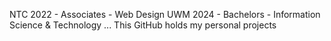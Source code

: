 NTC 2022 - Associates - Web Design
UWM 2024 - Bachelors - Information Science & Technology
...
This GitHub holds my personal projects

